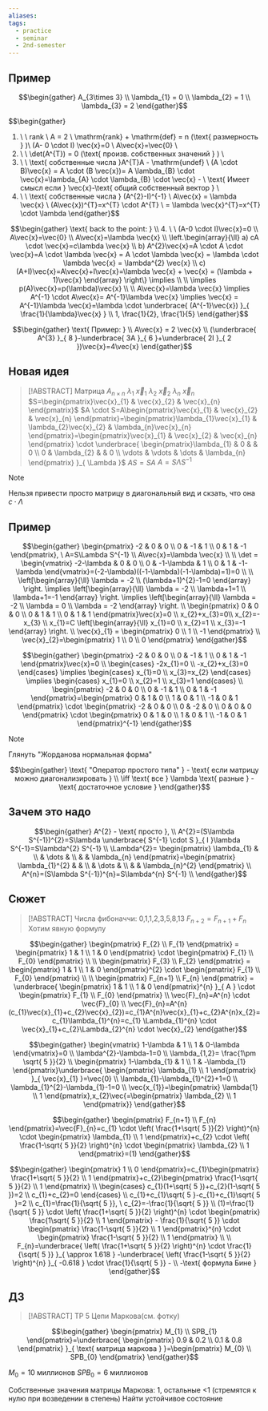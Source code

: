 ```yaml
---
aliases: 
tags:
  - practice
  - seminar
  - 2nd-semester
---
```


## Пример

$$\begin{gather}
A_{3\times 3} \\
\lambda_{1} = 0 \\
\lambda_{2} = 1 \\
\lambda_{3} = 2
\end{gather}$$

$$\begin{gather}
1. \ \ rank \ A = 2 \\
\mathrm{rank} + \mathrm{def} = n (\text{  размерность } )\\
(A- 0  \cdot  I) \vec{x}=0 \\
A\vec{x}=\vec{0} \\
2. \ \ \det(A^{T})  = 0 (\text{ произв. собственных значений } ) \\
3. \ \ \text{ собственные числа }A^{T}A - \mathrm{undef} \\
(A \cdot  B)\vec{x} =  A  \cdot (B \vec{x})= A \lambda_{B} \cdot \vec{x}=\lambda_{A} \cdot \lambda_{B} \cdot \vec{x} - \\ \text{ Имеет смысл если  } \vec{x}-\text{ общий собственный вектор } \\
4. \ \ \text{ собственные числа } (A^{2}-I)^{-1} \\
A\vec{x} = \lambda \vec{x} \\
(A\vec{x})^{T}=x^{T} \cdot A^{T} \\
= \lambda \vec{x}^{T}=x^{T} \cdot  \lambda
\end{gather}$$

$$\begin{gather}
\text{ back to the point: } \\
4. \ \ (A-0 \cdot I)\vec{x}=0 \\
 A\vec{x}=\vec{0} \\
 A\vec{x}=\lambda \vec{x} \\
\left.\begin{array}{\ll}
a) cA \cdot \vec{x}=c\lambda \vec{x} \\
b) A^{2}\vec{x}=A \cdot A \cdot \vec{x}=A \cdot \lambda \vec{x} = A \cdot \lambda \vec{x} = \lambda  \cdot \lambda \vec{x} = \lambda^{2} \vec{x} \\
c) (A+I)\vec{x}=A\vec{x}+I\vec{x}=\lambda \vec{x} + \vec{x} = (\lambda + 1)\vec{x}
\end{array} \right\} \implies \\ \\
\implies p(A)\vec{x}=p(\lambda)\vec{x} \\ \\
A\vec{x}=\lambda \vec{x} \implies A^{-1} \cdot A\vec{x}= A^{-1}\lambda \vec{x} \implies \vec{x} = A^{-1}\lambda \vec{x}=\lambda  \cdot  \underbrace{ (A^{-1}\vec{x}) }_{ \frac{1}{\lambda}\vec{x} } \\
1, \frac{1}{2}, \frac{1}{5}
\end{gather}$$

$$\begin{gather}
\text{ Пример: } \\
A\vec{x} = 2 \vec{x} \\
(\underbrace{ A^{3} }_{ 8 }-\underbrace{ 3A }_{ 6 }+\underbrace{ 2I }_{ 2 })\vec{x}=4\vec{x}
\end{gather}$$

## Новая идея

>[!ABSTRACT]
>Матрица $A_{n\times n}$
>$\lambda_{1}$   $\vec{x}_{1}$
>$\lambda_{2}$   $\vec{x}_{2}$
>$\lambda_{n}$    $\vec{x}_{n}$ 
>$S=\begin{pmatrix}\vec{x}_{1} & \vec{x}_{2} & \vec{x}_{n} \end{pmatrix}$
>$A \cdot S=A\begin{pmatrix}\vec{x}_{1} & \vec{x}_{2} & \vec{x}_{n} \end{pmatrix}=\begin{pmatrix}\lambda_{1}\vec{x}_{1} & \lambda_{2}\vec{x}_{2} & \lambda_{n}\vec{x}_{n} \end{pmatrix}=\begin{pmatrix}\vec{x}_{1} & \vec{x}_{2} & \vec{x}_{n} \end{pmatrix} \cdot \underbrace{ \begin{pmatrix}\lambda_{1} & 0 & & 0 \\ 0 & \lambda_{2} & & 0 \\ \vdots & \vdots & \dots & \lambda_{n} \end{pmatrix} }_{ \Lambda }$
>$AS=SA$
>$A=S\Lambda S^{-1}$

>[!NOTE]
>Нельзя привести просто матрицу в диагональный вид и скзать, что она $c \cdot \Lambda$

## Пример

$$\begin{gather}
\begin{pmatrix}
-2 & 0 & 0 \\
0 & -1 & 1 \\
0 & 1 & -1
\end{pmatrix}, \ A=S\Lambda S^{-1} \\
A\vec{x}=\lambda \vec{x} \\ \\
\det = \begin{vmatrix}
-2-\lambda & 0 & 0 \\
0 & -1-\lambda & 1 \\
0 & 1 & -1-\lambda
\end{vmatrix}=(-2-\lambda)((-1-\lambda)(-1-\lambda)=1)=0 \\ \\
\left[\begin{array}{\ll}
\lambda = -2  \\
(\lambda+1)^{2}-1=0
\end{array} \right. \implies \left[\begin{array}{\ll}
\lambda = -2  \\
\lambda+1=1 \\
\lambda+1=-1
\end{array} \right. \implies \left[\begin{array}{\ll}
\lambda = -2  \\
\lambda = 0 \\
\lambda = -2
\end{array} \right. \\
\begin{pmatrix}
0 & 0 & 0 \\
0 & 1 & 1 \\
0 & 1 & 1
\end{pmatrix}\vec{x}=0 \\
x_{2}+x_{3}=0\\
x_{2}=-x_{3} \\
x_{1}=C
\left[\begin{array}{\ll}
x_{1}=0 \\
x_{2}=1 \\
x_{3}=-1
\end{array} \right. \\
\vec{x}_{1} = \begin{pmatrix}
0 \\
1 \\
-1
\end{pmatrix} \\
\vec{x}_{2}=\begin{pmatrix}
1 \\
0 \\
0
\end{pmatrix}
\end{gather}$$

$$\begin{gather}
\begin{pmatrix}
-2 & 0 & 0 \\
0 & -1 & 1 \\
0 & 1 & -1
\end{pmatrix}\vec{x}=0 \\
\begin{cases}
-2x_{1}=0 \\
-x_{2}+x_{3}=0
\end{cases} \implies
\begin{cases}
x_{1}=0 \\
x_{3}=x_{2}
\end{cases} \implies
\begin{cases}
x_{1}=0 \\
x_{2}=1 \\
x_{3}=1
\end{cases} \\
\begin{pmatrix}
-2 & 0 & 0 \\
0 & -1 & 1 \\
0 & 1 & -1
\end{pmatrix}=\begin{pmatrix}
0 & 1 & 0 \\
1 & 0 & 1 \\
-1 & 0 & 1
\end{pmatrix} \cdot \begin{pmatrix}
-2 & 0 & 0 \\
0 & -2 & 0 \\
0 & 0 & 0
\end{pmatrix} \cdot  \begin{pmatrix}
0 & 1 & 0 \\
1 & 0 & 1 \\
-1 & 0 & 1
\end{pmatrix}^{-1}
\end{gather}$$

>[!NOTE]
>Глянуть "Жорданова нормальная форма"

$$\begin{gather}
\text{ "Оператор простого типа" } - \text{ если матрицу можно диагонализировать } \\
\iff \text{ все } \lambda \text{ разные }  - \text{ достаточное условие } 
\end{gather}$$

## Зачем это надо

$$\begin{gather}
A^{2} - \text{ просто }, \\
A^{2}=(S\lambda S^{-1})^{2}=S\lambda \underbrace{ S^{-1} \cdot S }_{ I }\lambda S^{-1}=S\lambda^{2} S^{-1} \\
\Lambda^{2}= \begin{pmatrix}
\lambda_{1} & \\
& \dots & \\
&  & \lambda_{n}
\end{pmatrix}=\begin{pmatrix}
\lambda_{1}^{2} &  &  \\
 & \dots & \\
 &  & \lambda_{n}^{2}
\end{pmatrix} \\
A^{n}=(S\lambda S^{-1})^{n}=S\lambda^{n} S^{-1} \\
\end{gather}$$

## Сюжет

>[!ABSTRACT]
>Числа фибоначчи: 0,1,1,2,3,5,8,13
>$F_{n+2}=F_{n+1}+F_{n}$
>Хотим явную формулу

$$\begin{gather}
\begin{pmatrix}
F_{2} \\
F_{1}
\end{pmatrix} = \begin{pmatrix}
1 & 1 \\
1 & 0
\end{pmatrix} \cdot \begin{pmatrix}
F_{1} \\
F_{0}
\end{pmatrix} \\ \\
\begin{pmatrix}
F_{3} \\
F_{2}
\end{pmatrix} = \begin{pmatrix}
1 & 1 \\
1 & 0
\end{pmatrix}^{2} \cdot \begin{pmatrix}
F_{1} \\
F_{0}
\end{pmatrix} \\ \\
\begin{pmatrix}
F_{n+1} \\
F_{n}
\end{pmatrix} = \underbrace{ \begin{pmatrix}
1 & 1 \\
1 & 0
\end{pmatrix}^{n} }_{ A } \cdot \begin{pmatrix}
F_{1} \\
F_{0}
\end{pmatrix} \\
\vec{F}_{n}=A^{n} \cdot \vec{F}_{0} \\
\vec{F}_{n}=A^{n}(c_{1}\vec{x}_{1}+c_{2}\vec{x}_{2})=c_{1}A^{n}\vec{x}_{1}+c_{2}A^{n}x_{2}=c_{1}\lambda_{1}^{n}=c_{1} \Lambda_{1}^{n} \cdot \vec{x}_{1}+c_{2}\Lambda_{2}^{n} \cdot \vec{x}_{2}
\end{gather}$$

$$\begin{gather}
\begin{vmatrix}
1-\lambda & 1 \\
1 & 0-\lambda
\end{vmatrix}=0 \\
\lambda^{2}-\lambda-1=0 \\
\lambda_{1,2}= \frac{1\pm \sqrt{ 5 }}{2} \\
\begin{pmatrix}
1-\lambda_{1} & 1 \\
1 & -\lambda_{1}
\end{pmatrix}\underbrace{ \begin{pmatrix}
\lambda_{1} \\
1
\end{pmatrix} }_{ \vec{x}_{1} }=\vec{0} \\
\lambda_{1}-\lambda_{1}^{2}+1=0 \\
\lambda_{1}^{2}-\lambda_{1}-1=0 \\
\vec{x_{1}}=\begin{pmatrix}
\lambda{1} \\
1
\end{pmatrix},x_{2}\vec{=\begin{pmatrix}
\lambda_{2}  \\
1
\end{pmatrix}}
\end{gather}$$

$$\begin{gather}
\begin{pmatrix}
F_{n+1} \\
F_{n}
\end{pmatrix}=\vec{F}_{n}=c_{1} \cdot \left( \frac{1+\sqrt{ 5 }}{2} \right)^{n} \cdot  \begin{pmatrix}
\lambda_{1} \\
1
\end{pmatrix}+c_{2} \cdot \left( \frac{1-\sqrt{ 5 }}{2} \right)^{n} \cdot  \begin{pmatrix}
\lambda_{2} \\
1
\end{pmatrix}=(1)
\end{gather}$$

$$\begin{gather}
\begin{pmatrix}
1 \\
0
\end{pmatrix}=c_{1}\begin{pmatrix}
\frac{1+\sqrt{ 5 }}{2} \\
1
\end{pmatrix}+c_{2}\begin{pmatrix}
\frac{1-\sqrt{ 5 }}{2} \\
1
\end{pmatrix} \\
\begin{cases}
c_{1}(1+\sqrt{ 5 })+c_{2}(1-\sqrt{ 5 })=2  \\
c_{1}+c_{2}=0
\end{cases} \\
c_{1}+c_{1}\sqrt{ 5 }-c_{1}+c_{1}\sqrt{ 5 }=2 \\
c_{1}=\frac{1}{\sqrt{ 5 }}, \ c_{2}=-\frac{1}{\sqrt{ 5 }} \\
(1)=\frac{1}{\sqrt{ 5 }} \cdot \left( \frac{1+\sqrt{ 5 }}{2} \right)^{n} \cdot \begin{pmatrix}
\frac{1\sqrt{ 5 }}{2} \\
1
\end{pmatrix} - \frac{1}{\sqrt{ 5 }} \cdot \begin{pmatrix}
\frac{1-\sqrt{ 5 }}{2} \\
1
\end{pmatrix}^{n} \cdot \begin{pmatrix}
\frac{1-\sqrt{ 5 }}{2} \\
1
\end{pmatrix} \\ \\
F_{n}=\underbrace{ \left(  \frac{1+\sqrt{ 5 }}{2}  \right)^{n} \cdot \frac{1}{\sqrt{ 5 }} }_{ \approx 1.618 } -\underbrace{ \left( \frac{1-\sqrt{ 5 }}{2} \right)^{n} }_{ -0.618 } \cdot  \frac{1}{\sqrt{ 5 }} - \\
-\text{ формула Бине }  
\end{gather}$$

## ДЗ

>[!ABSTRACT]
>ТР 5
>Цепи Маркова(см. фотку)

$$\begin{gather}
\begin{pmatrix}
M_{1} \\
SPB_{1}
\end{pmatrix}=\underbrace{ \begin{pmatrix}
0.9 & 0.2 \\
0.1 & 0.8
\end{pmatrix} }_{ \text{ матрица маркова }  }=\begin{pmatrix}
M_{0} \\
SPB_{0}
\end{pmatrix}
\end{gather}$$

$M_{0}=10 \text{ миллионов }$
$SPB_{0}=6 \text{ миллионов }$

Собственные значения матрицы Маркова: 1, остальные <1 (стремятся к нулю при возведении в степень)
Найти устойчивое состояние
